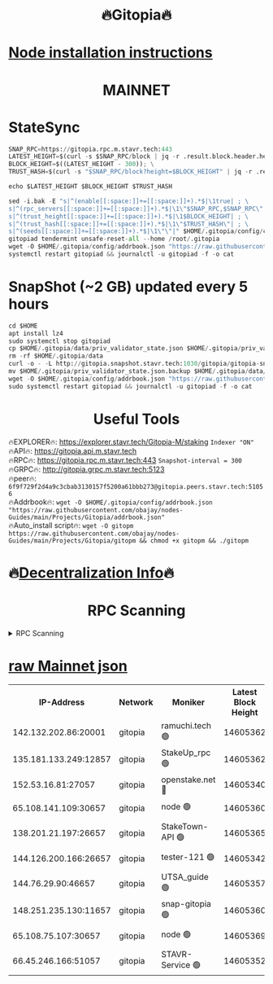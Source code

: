 <h1 align="center"> 🔥Gitopia🔥</h1>

[Node installation instructions](https://github.com/obajay/nodes-Guides/tree/main/Projects/Gitopia)
=

<h1 align="center"> MAINNET</h1>

# StateSync
```python
SNAP_RPC=https://gitopia.rpc.m.stavr.tech:443
LATEST_HEIGHT=$(curl -s $SNAP_RPC/block | jq -r .result.block.header.height); \
BLOCK_HEIGHT=$((LATEST_HEIGHT - 300)); \
TRUST_HASH=$(curl -s "$SNAP_RPC/block?height=$BLOCK_HEIGHT" | jq -r .result.block_id.hash)

echo $LATEST_HEIGHT $BLOCK_HEIGHT $TRUST_HASH

sed -i.bak -E "s|^(enable[[:space:]]+=[[:space:]]+).*$|\1true| ; \
s|^(rpc_servers[[:space:]]+=[[:space:]]+).*$|\1\"$SNAP_RPC,$SNAP_RPC\"| ; \
s|^(trust_height[[:space:]]+=[[:space:]]+).*$|\1$BLOCK_HEIGHT| ; \
s|^(trust_hash[[:space:]]+=[[:space:]]+).*$|\1\"$TRUST_HASH\"| ; \
s|^(seeds[[:space:]]+=[[:space:]]+).*$|\1\"\"|" $HOME/.gitopia/config/config.toml
gitopiad tendermint unsafe-reset-all --home /root/.gitopia
wget -O $HOME/.gitopia/config/addrbook.json "https://raw.githubusercontent.com/obajay/nodes-Guides/main/Projects/Gitopia/addrbook.json"
systemctl restart gitopiad && journalctl -u gitopiad -f -o cat
```
# SnapShot (~2 GB) updated every 5 hours
```python
cd $HOME
apt install lz4
sudo systemctl stop gitopiad
cp $HOME/.gitopia/data/priv_validator_state.json $HOME/.gitopia/priv_validator_state.json.backup
rm -rf $HOME/.gitopia/data
curl -o - -L http://gitopia.snapshot.stavr.tech:1030/gitopia/gitopia-snap.tar.lz4 | lz4 -c -d - | tar -x -C $HOME/.gitopia --strip-components 2
mv $HOME/.gitopia/priv_validator_state.json.backup $HOME/.gitopia/data/priv_validator_state.json
wget -O $HOME/.gitopia/config/addrbook.json "https://raw.githubusercontent.com/obajay/nodes-Guides/main/Projects/Gitopia/addrbook.json"
sudo systemctl restart gitopiad && journalctl -u gitopiad -f -o cat
```
 <h1 align="center"> Useful Tools</h1>

🔥EXPLORER🔥:      https://explorer.stavr.tech/Gitopia-M/staking  `Indexer "ON"` \
🔥API🔥: 			 		 https://gitopia.api.m.stavr.tech \
🔥RPC🔥:           https://gitopia.rpc.m.stavr.tech:443              `Snapshot-interval = 300` \
🔥GRPC🔥:          http://gitopia.grpc.m.stavr.tech:5123 \
🔥peer🔥:					 `6f9f729f2d4a9c3cbab3130157f5200a61bbb273@gitopia.peers.stavr.tech:51056` \
🔥Addrbook🔥:    ```wget -O $HOME/.gitopia/config/addrbook.json "https://raw.githubusercontent.com/obajay/nodes-Guides/main/Projects/Gitopia/addrbook.json"``` \
🔥Auto_install script🔥: ```wget -O gitopm https://raw.githubusercontent.com/obajay/nodes-Guides/main/Projects/Gitopia/gitopm && chmod +x gitopm && ./gitopm```

🔥[Decentralization Info](https://github.com/obajay/StateSync-snapshots/tree/main/Projects/Gitopia/Decentralization)🔥
=

<h1 align="center"> RPC Scanning</h1>

<details>
<summary>RPC Scanning</summary>

<h2 align="center"> We scan nodes in real time every 4 hours. And we provide the final result of RPC endpoints.
We cannot influence the operation of these nodes in any way. </h2>


```python
If Voting Power is higher than 0 --> then the Node is a validator of the network and may be subject to attack and be a potential threat to the chain.
```
```python
We marked such validators with a red symbol
```

</details>

[raw Mainnet json](https://rpc-check.gitopm.stavr.tech/gitopm/rpc-gitopm-result.json)
=

<table><tr><th>IP-Address</th><th>Network</th><th>Moniker</th><th>Latest Block Height</th><th>Earliest Block Height</th><th>Catching Up</th><th>Tx Index</th><th>Voting Power</th><th>Scan Time</th></tr><tr><td>142.132.202.86:20001</td><td>gitopia</td><td>ramuchi.tech 🟢</td><td>14605362</td><td>6548337</td><td>False</td><td>on</td><td>0</td><td>2024-02-29T22:08:03.578893714UTC</td></tr><tr><td>135.181.133.249:12857</td><td>gitopia</td><td>StakeUp_rpc 🟢</td><td>14605362</td><td>8010001</td><td>False</td><td>on</td><td>0</td><td>2024-02-29T22:08:03.933356212UTC</td></tr><tr><td>152.53.16.81:27057</td><td>gitopia</td><td>openstake.net 🔴</td><td>14605340</td><td>10455001</td><td>False</td><td>off</td><td>53793</td><td>2024-02-29T22:07:24.946583892UTC</td></tr><tr><td>65.108.141.109:30657</td><td>gitopia</td><td>node 🟢</td><td>14605360</td><td>12299845</td><td>False</td><td>on</td><td>0</td><td>2024-02-29T22:08:01.117809762UTC</td></tr><tr><td>138.201.21.197:26657</td><td>gitopia</td><td>StakeTown-API 🟢</td><td>14605365</td><td>12733501</td><td>False</td><td>on</td><td>0</td><td>2024-02-29T22:08:08.353921349UTC</td></tr><tr><td>144.126.200.166:26657</td><td>gitopia</td><td>tester-121 🟢</td><td>14605342</td><td>12832814</td><td>False</td><td>off</td><td>0</td><td>2024-02-29T22:07:27.304187917UTC</td></tr><tr><td>144.76.29.90:46657</td><td>gitopia</td><td>UTSA_guide 🟢</td><td>14605357</td><td>13035301</td><td>False</td><td>on</td><td>0</td><td>2024-02-29T22:07:54.645561187UTC</td></tr><tr><td>148.251.235.130:11657</td><td>gitopia</td><td>snap-gitopia 🟢</td><td>14605360</td><td>14079001</td><td>False</td><td>on</td><td>0</td><td>2024-02-29T22:08:01.332845118UTC</td></tr><tr><td>65.108.75.107:30657</td><td>gitopia</td><td>node 🟢</td><td>14605369</td><td>14269230</td><td>False</td><td>on</td><td>0</td><td>2024-02-29T22:08:14.749634625UTC</td></tr><tr><td>66.45.246.166:51057</td><td>gitopia</td><td>STAVR-Service 🟢</td><td>14605352</td><td>14596501</td><td>False</td><td>on</td><td>0</td><td>2024-02-29T22:07:44.256178774UTC</td></tr></table>

